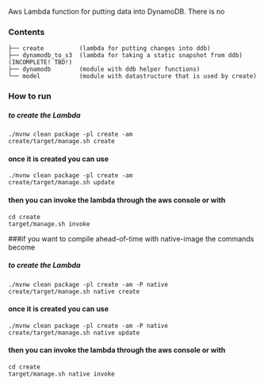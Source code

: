 Aws Lambda function for putting data into DynamoDB. There is no 
### Contents
```
├── create          (lambda for putting changes into ddb)
├── dynamodb_to_s3  (lambda for taking a static snapshot from ddb) (INCOMPLETE! TBD!)
├── dynamodb        (module with ddb helper functions)
└── model           (module with datastructure that is used by create)
```
### How to run
##### to create the Lambda
```shell
./mvnw clean package -pl create -am
create/target/manage.sh create
```
#### once it is created you can use
```shell
./mvnw clean package -pl create -am
create/target/manage.sh update
```
#### then you can invoke the lambda through the aws console or with
```shell
cd create
target/manage.sh invoke
```

###if you want to compile ahead-of-time with native-image the commands become
##### to create the Lambda
```shell
./mvnw clean package -pl create -am -P native
create/target/manage.sh native create
```
#### once it is created you can use
```shell
./mvnw clean package -pl create -am -P native
create/target/manage.sh native update
```
#### then you can invoke the lambda through the aws console or with
```shell
cd create
target/manage.sh native invoke
```
